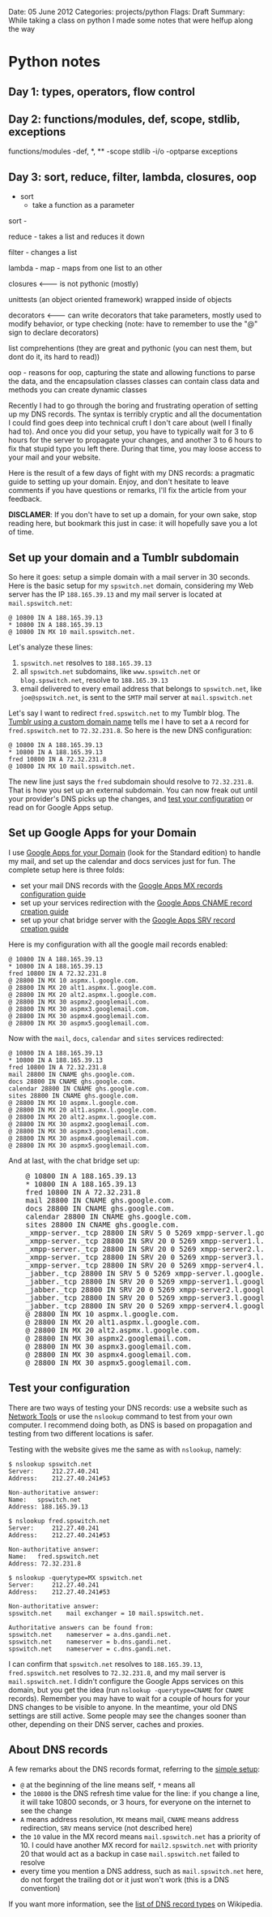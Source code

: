 Date: 05 June 2012
Categories: projects/python
Flags: Draft
Summary: While taking a class on python I made some notes that were helfup along the way

# Python notes

## Day 1: types, operators, flow control


## Day 2: functions/modules, def, scope, stdlib, exceptions

functions/modules
	-def, *, **
	-scope
stdlib
	-i/o
	-optparse
exceptions

## Day 3: sort, reduce, filter, lambda, closures, oop

* sort
  * take a function as a parameter 
    

  
sort - 

reduce - takes a list and reduces it down

filter - changes a list

lambda - 
map - maps from one list to an other

closures <--- is not pythonic (mostly)

unittests (an object oriented framework)
	wrapped inside of objects
	
decorators <--- can write decorators that take parameters, mostly used to modify behavior, or type checking
	(note: have to remember to use the "@" sign to declare decorators)
	
list comprehentions (they are great and pythonic (you can nest them, but dont do it, its hard to read))

oop - reasons for oop, capturing the state and allowing functions to parse the data, and the encapsulation
	classes
		classes can contain class data and methods
		you can create dynamic classes
		
		
		
Recently I had to go through the boring and frustrating operation of setting up
my DNS records.
The syntax is terribly cryptic and all the documentation I could find goes deep
into technical cruft I don't care about (well I finally had to).
And once you did your setup, you have to typically wait for 3 to 6 hours for the
server to propagate your changes, and another 3 to 6 hours to fix that stupid
typo you left there.
During that time, you may loose access to your mail and your website.

Here is the result of a few days of fight with my DNS records: a pragmatic guide
to setting up your domain.
Enjoy, and don't hesitate to leave comments if you have questions or remarks,
I'll fix the article from your feedback.

**DISCLAMER**: If you don't have to set up a domain, for your own sake, stop
reading here, but bookmark this just in case: it will hopefully save you a lot
of time.

<!-- more -->

## Set up your domain and a Tumblr subdomain
So here it goes: setup a simple domain with a mail server in 30 seconds.
Here is the basic setup for my `spswitch.net` domain, considering my Web server
has the IP `188.165.39.13` and my mail server is located at `mail.spswitch.net`:

	@ 10800 IN A 188.165.39.13
	* 10800 IN A 188.165.39.13
	@ 10800 IN MX 10 mail.spswitch.net.

Let's analyze these lines:

1. `spswitch.net` resolves to `188.165.39.13`
1. all `spswitch.net` subdomains, like `www.spswitch.net` or
     `blog.spswitch.net`, resolve to `188.165.39.13`
1. email delivered to every email address that belongs to `spswitch.net`, like
     `joe@spswitch.net`, is sent to the `SMTP` mail server at
     `mail.spswitch.net`


Let's say I want to redirect `fred.spswitch.net` to my Tumblr blog.
The [Tumblr using a custom domain name][] tells me I have to set a `A` record
for `fred.spswitch.net` to `72.32.231.8`.
So here is the new DNS configuration:

	@ 10800 IN A 188.165.39.13
	* 10800 IN A 188.165.39.13
	fred 10800 IN A 72.32.231.8
	@ 10800 IN MX 10 mail.spswitch.net.

The new line just says the `fred` subdomain should resolve to `72.32.231.8`.
That is how you set up an external subdomain.
You can now freak out until your provider's DNS picks up the changes, and
[test your configuration][] or read on for Google Apps setup.


## Set up Google Apps for your Domain
I use [Google Apps for your Domain][] (look for the Standard edition) to handle
my mail, and set up the calendar and docs services just for fun.
The complete setup here is three folds:

* set your mail DNS records with the
    [Google Apps MX records configuration guide][]
* set up your services redirection with the
    [Google Apps CNAME record creation guide][]
* set up your chat bridge server with the
    [Google Apps SRV record creation guide][]

Here is my configuration with all the google mail records enabled:

	@ 10800 IN A 188.165.39.13
	* 10800 IN A 188.165.39.13
	fred 10800 IN A 72.32.231.8
	@ 28800 IN MX 10 aspmx.l.google.com.
	@ 28800 IN MX 20 alt1.aspmx.l.google.com.
	@ 28800 IN MX 20 alt2.aspmx.l.google.com.
	@ 28800 IN MX 30 aspmx2.googlemail.com.
	@ 28800 IN MX 30 aspmx3.googlemail.com.
	@ 28800 IN MX 30 aspmx4.googlemail.com.
	@ 28800 IN MX 30 aspmx5.googlemail.com.

Now with the `mail`, `docs`, `calendar` and `sites` services redirected:

	@ 10800 IN A 188.165.39.13
	* 10800 IN A 188.165.39.13
	fred 10800 IN A 72.32.231.8
	mail 28800 IN CNAME ghs.google.com.
	docs 28800 IN CNAME ghs.google.com.
	calendar 28800 IN CNAME ghs.google.com.
	sites 28800 IN CNAME ghs.google.com.
	@ 28800 IN MX 10 aspmx.l.google.com.
	@ 28800 IN MX 20 alt1.aspmx.l.google.com.
	@ 28800 IN MX 20 alt2.aspmx.l.google.com.
	@ 28800 IN MX 30 aspmx2.googlemail.com.
	@ 28800 IN MX 30 aspmx3.googlemail.com.
	@ 28800 IN MX 30 aspmx4.googlemail.com.
	@ 28800 IN MX 30 aspmx5.googlemail.com.

And at last, with the chat bridge set up:

<pre class="highlight">
	@ 10800 IN A 188.165.39.13
	* 10800 IN A 188.165.39.13
	fred 10800 IN A 72.32.231.8
	mail 28800 IN CNAME ghs.google.com.
	docs 28800 IN CNAME ghs.google.com.
	calendar 28800 IN CNAME ghs.google.com.
	sites 28800 IN CNAME ghs.google.com.
	_xmpp-server._tcp 28800 IN SRV 5 0 5269 xmpp-server.l.google.com.
	_xmpp-server._tcp 28800 IN SRV 20 0 5269 xmpp-server1.l.google.com.
	_xmpp-server._tcp 28800 IN SRV 20 0 5269 xmpp-server2.l.google.com.
	_xmpp-server._tcp 28800 IN SRV 20 0 5269 xmpp-server3.l.google.com.
	_xmpp-server._tcp 28800 IN SRV 20 0 5269 xmpp-server4.l.google.com.
	_jabber._tcp 28800 IN SRV 5 0 5269 xmpp-server.l.google.com.
	_jabber._tcp 28800 IN SRV 20 0 5269 xmpp-server1.l.google.com.
	_jabber._tcp 28800 IN SRV 20 0 5269 xmpp-server2.l.google.com.
	_jabber._tcp 28800 IN SRV 20 0 5269 xmpp-server3.l.google.com.
	_jabber._tcp 28800 IN SRV 20 0 5269 xmpp-server4.l.google.com.
	@ 28800 IN MX 10 aspmx.l.google.com.
	@ 28800 IN MX 20 alt1.aspmx.l.google.com.
	@ 28800 IN MX 20 alt2.aspmx.l.google.com.
	@ 28800 IN MX 30 aspmx2.googlemail.com.
	@ 28800 IN MX 30 aspmx3.googlemail.com.
	@ 28800 IN MX 30 aspmx4.googlemail.com.
	@ 28800 IN MX 30 aspmx5.googlemail.com.
</pre>


## Test your configuration
There are two ways of testing your DNS records: use a website such as [Network Tools][] or use the `nslookup` command to test from your own computer. I recommend doing both, as DNS is based on propagation and testing from two different locations is safer.

Testing with the website gives me the same as with `nslookup`, namely:

	$ nslookup spswitch.net
	Server:		212.27.40.241
	Address:	212.27.40.241#53

	Non-authoritative answer:
	Name:	spswitch.net
	Address: 188.165.39.13

	$ nslookup fred.spswitch.net
	Server:		212.27.40.241
	Address:	212.27.40.241#53

	Non-authoritative answer:
	Name:	fred.spswitch.net
	Address: 72.32.231.8

	$ nslookup -querytype=MX spswitch.net
	Server:		212.27.40.241
	Address:	212.27.40.241#53

	Non-authoritative answer:
	spswitch.net	mail exchanger = 10 mail.spswitch.net.

	Authoritative answers can be found from:
	spswitch.net	nameserver = a.dns.gandi.net.
	spswitch.net	nameserver = b.dns.gandi.net.
	spswitch.net	nameserver = c.dns.gandi.net.

I can confirm that `spswitch.net` resolves to `188.165.39.13`,
`fred.spswitch.net` resolves to `72.32.231.8`, and my mail server is
`mail.spswitch.net`.
I didn't configure the Google Apps services on this domain, but you get the
idea (run `nslookup -querytype=CNAME` for `CNAME` records).
Remember you may have to wait for a couple of hours for your DNS changes to be
visible to anyone.
In the meantime, your old DNS settings are still active.
Some people may see the changes sooner than other, depending on their DNS
server, caches and proxies.


## About DNS records
A few remarks about the DNS records format, referring to the [simple setup][]:

* `@` at the beginning of the line means self, `*` means all
* the `10800` is the DNS refresh time value for the line:
    if you change a line, it will take 10800 seconds, or 3 hours, for everyone
    on the internet to see the change
* `A` means address resolution, `MX` means mail, `CNAME` means address
    redirection, `SRV` means service (not described here)
* the `10` value in the MX record means `mail.spswitch.net` has a priority
    of 10.
    I could have another MX record for `mail2.spswitch.net` with priority 20
    that would act as a backup in case `mail.spswitch.net` failed to resolve
* every time you mention a DNS address, such as `mail.spswitch.net` here, do not
    forget the trailing dot or it just won't work (this is a DNS
    convention)

If you want more information, see the [list of DNS record types][] on Wikipedia.


[Tumblr using a custom domain name]: http://www.tumblr.com/docs/en/custom_domains
[test your configuration]: #test
[Google Apps for your Domain]: https://www.google.com/a/
[Google Apps MX records configuration guide]: http://www.google.com/support/a/bin/answer.py?answer=33915
[Google Apps CNAME record creation guide]: http://www.google.com/support/a/bin/answer.py?hl=en&answer=47283
[Google Apps SRV record creation guide]: http://www.google.com/support/a/bin/answer.py?hl=en&answer=60227
[Network Tools]: http://network-tools.com/default.asp?prog=dnsrec&host=spswitch.net
[simple setup]: #simple_setup
[list of DNS record types]: http://en.wikipedia.org/wiki/List_of_DNS_record_types